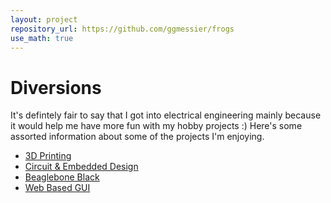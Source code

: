 ```yaml
---
layout: project
repository_url: https://github.com/ggmessier/frogs
use_math: true
---
```

# Diversions

It's defintely fair to say that I got into electrical engineering mainly because it would help me have more fun with my hobby projects :)  Here's some assorted information about some of the projects I'm enjoying.


* [3D Printing](printing)
* [Circuit & Embedded Design](circuits)
* [Beaglebone Black](bbb)
* [Web Based GUI](gui)
